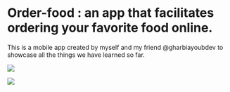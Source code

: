 # Order-food : an app that facilitates ordering your favorite food online.
This is a mobile app created by myself and my friend @gharbiayoubdev to showcase all the things we have learned so far.

![](https://komarev.com/ghpvc/?sidChouaib)

![](https://github.com/sidChouaib/Order-food/blob/main/Order-food%20(1).gif)
